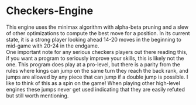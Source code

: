 # Checkers-Engine
This engine uses the minimax algorithm with alpha-beta pruning and a slew of other optimizations to compute the best move for a position. In its current state, it is a strong player looking ahead 14-20 moves in the beginning to mid-game with 20-24 in the endgame.  
	One important note for any serious checkers players out there reading this, if you want a program to seriously improve your skills, this is likely not the one. This program does play at a pro-level, but there is a parity from the rules where kings can jump on the same turn they reach the back rank, and jumps are allowed by any piece that can jump if a double jump is possible. I like to think of this as a spin on the game! When playing other high-level engines these jumps never get used indicating that they are easily refuted but still worth mentioning.
